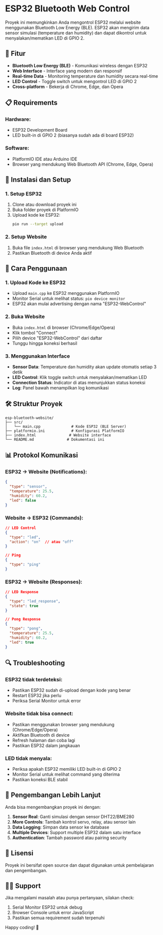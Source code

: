 # ESP32 Bluetooth Web Control

Proyek ini memungkinkan Anda mengontrol ESP32 melalui website menggunakan Bluetooth Low Energy (BLE). ESP32 akan mengirim data sensor simulasi (temperature dan humidity) dan dapat dikontrol untuk menyalakan/mematikan LED di GPIO 2.

## 🚀 Fitur

- **Bluetooth Low Energy (BLE)** - Komunikasi wireless dengan ESP32
- **Web Interface** - Interface yang modern dan responsif
- **Real-time Data** - Monitoring temperature dan humidity secara real-time
- **LED Control** - Toggle switch untuk mengontrol LED di GPIO 2
- **Cross-platform** - Bekerja di Chrome, Edge, dan Opera

## 📋 Requirements

### Hardware:
- ESP32 Development Board
- LED built-in di GPIO 2 (biasanya sudah ada di board ESP32)

### Software:
- PlatformIO IDE atau Arduino IDE
- Browser yang mendukung Web Bluetooth API (Chrome, Edge, Opera)

## 🔧 Instalasi dan Setup

### 1. Setup ESP32

1. Clone atau download proyek ini
2. Buka folder proyek di PlatformIO
3. Upload kode ke ESP32:
   ```bash
   pio run --target upload
   ```

### 2. Setup Website

1. Buka file `index.html` di browser yang mendukung Web Bluetooth
2. Pastikan Bluetooth di device Anda aktif

## 📱 Cara Penggunaan

### 1. Upload Kode ke ESP32
- Upload `main.cpp` ke ESP32 menggunakan PlatformIO
- Monitor Serial untuk melihat status: `pio device monitor`
- ESP32 akan mulai advertising dengan nama "ESP32-WebControl"

### 2. Buka Website
- Buka `index.html` di browser (Chrome/Edge/Opera)
- Klik tombol "Connect"
- Pilih device "ESP32-WebControl" dari daftar
- Tunggu hingga koneksi berhasil

### 3. Menggunakan Interface
- **Sensor Data**: Temperature dan humidity akan update otomatis setiap 3 detik
- **LED Control**: Klik toggle switch untuk menyalakan/mematikan LED
- **Connection Status**: Indicator di atas menunjukkan status koneksi
- **Log**: Panel bawah menampilkan log komunikasi

## 🛠 Struktur Proyek

```
esp-bluetooth-website/
├── src/
│   └── main.cpp              # Kode ESP32 (BLE Server)
├── platformio.ini            # Konfigurasi PlatformIO
├── index.html               # Website interface
└── README.md               # Dokumentasi ini
```

## 📊 Protokol Komunikasi

### ESP32 → Website (Notifications):
```json
{
  "type": "sensor",
  "temperature": 25.5,
  "humidity": 60.2,
  "led": false
}
```

### Website → ESP32 (Commands):
```json
// LED Control
{
  "type": "led",
  "action": "on"  // atau "off"
}

// Ping
{
  "type": "ping"
}
```

### ESP32 → Website (Responses):
```json
// LED Response
{
  "type": "led_response",
  "state": true
}

// Pong Response
{
  "type": "pong",
  "temperature": 25.5,
  "humidity": 60.2,
  "led": true
}
```

## 🔍 Troubleshooting

### ESP32 tidak terdeteksi:
- Pastikan ESP32 sudah di-upload dengan kode yang benar
- Restart ESP32 jika perlu
- Periksa Serial Monitor untuk error

### Website tidak bisa connect:
- Pastikan menggunakan browser yang mendukung (Chrome/Edge/Opera)
- Aktifkan Bluetooth di device
- Refresh halaman dan coba lagi
- Pastikan ESP32 dalam jangkauan

### LED tidak menyala:
- Periksa apakah ESP32 memiliki LED built-in di GPIO 2
- Monitor Serial untuk melihat command yang diterima
- Pastikan koneksi BLE stabil

## 🎯 Pengembangan Lebih Lanjut

Anda bisa mengembangkan proyek ini dengan:

1. **Sensor Real**: Ganti simulasi dengan sensor DHT22/BME280
2. **More Controls**: Tambah kontrol servo, relay, atau sensor lain
3. **Data Logging**: Simpan data sensor ke database
4. **Multiple Devices**: Support multiple ESP32 dalam satu interface
5. **Authentication**: Tambah password atau pairing security

## 📄 Lisensi

Proyek ini bersifat open source dan dapat digunakan untuk pembelajaran dan pengembangan.

## 🙋‍♂️ Support

Jika mengalami masalah atau punya pertanyaan, silakan check:
1. Serial Monitor ESP32 untuk debug
2. Browser Console untuk error JavaScript
3. Pastikan semua requirement sudah terpenuhi

Happy coding! 🚀
